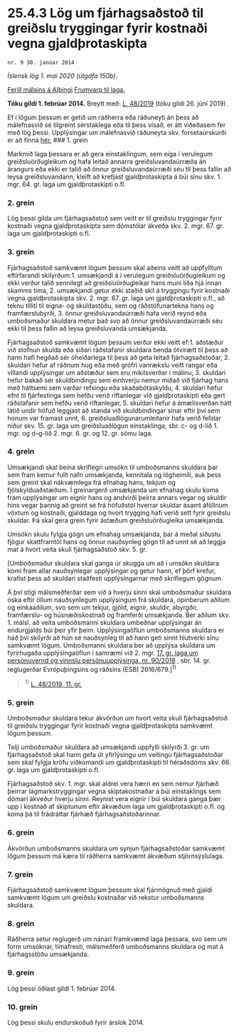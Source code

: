 # 25.4.3 Lög um fjárhagsaðstoð til greiðslu tryggingar fyrir kostnaði vegna gjaldþrotaskipta

`nr. 9 30. janúar 2014`

_Íslensk lög 1. maí 2020 (útgáfa 150b)._

[Ferill málsins á Alþingi](https://www.althingi.is/thingstorf/thingmalalistar-eftir-thingum/ferill/?ltg=143&mnr=233)
[Frumvarp til laga.](https://www.althingi.is/altext/143/s/0339.html)

**Tóku gildi 1. febrúar 2014.**
Breytt með:
[L. 48/2019](https://althingi.is/altext/stjt/2019.048.html) (tóku gildi 26. júní 2019).

Ef í lögum þessum er getið um ráðherra eða ráðuneyti án þess að málefnasvið sé tilgreint sérstaklega eða til þess vísað, er átt viðeðasem fer með lög þessi. Upplýsingar um málefnasvið ráðuneyta skv. forsetaúrskurði er að finna [hér.](2018119.md) ### 1. grein



Markmið laga þessara er að gera einstaklingum, sem eiga í verulegum greiðsluörðugleikum og hafa leitað annarra greiðsluvandaúrræða án árangurs eða ekki er talið að önnur greiðsluvandaúrræði séu til þess fallin að leysa greiðsluvandann, kleift að krefjast gjaldþrotaskipta á búi sínu skv. 1. mgr. 64. gr. laga um gjaldþrotaskipti o.fl.

### 2. grein



Lög þessi gilda um fjárhagsaðstoð sem veitt er til greiðslu tryggingar fyrir kostnaði vegna gjaldþrotaskipta sem dómstólar ákveða skv. 2. mgr. 67. gr. laga um gjaldþrotaskipti o.fl.

### 3. grein



Fjárhagsaðstoð samkvæmt lögum þessum skal aðeins veitt að uppfylltum eftirfarandi skilyrðum:1. umsækjandi á í verulegum greiðsluörðugleikum og ekki verður talið sennilegt að greiðsluörðugleikar hans muni líða hjá innan skamms tíma,
2. umsækjandi getur ekki staðið skil á tryggingu fyrir kostnaði vegna gjaldþrotaskipta skv. 2. mgr. 67. gr. laga um gjaldþrotaskipti o.fl., að teknu tilliti til eigna- og skuldastöðu, sem og ráðstöfunartekna hans og framfærslubyrði,
3. önnur greiðsluvandaúrræði hafa verið reynd eða umboðsmaður skuldara metur það svo að önnur greiðsluvandaúrræði séu ekki til þess fallin að leysa greiðsluvanda umsækjanda.

Fjárhagsaðstoð samkvæmt lögum þessum verður ekki veitt ef:1. aðstæður við stofnun skulda eða síðari ráðstafanir skuldara benda ótvírætt til þess að hann hafi hegðað sér óheiðarlega til þess að geta leitað fjárhagsaðstoðar,
2. skuldari hefur af ráðnum hug eða með grófri vanrækslu veitt rangar eða villandi upplýsingar um aðstæður sem eru mikilsverðar í málinu,
3. skuldari hefur bakað sér skuldbindingu sem einhverju nemur miðað við fjárhag hans með háttsemi sem varðar refsingu eða skaðabótaskyldu,
4. skuldari hefur efnt til fjárfestinga sem hefðu verið riftanlegar við gjaldþrotaskipti eða gert ráðstafanir sem hefðu verið riftanlegar,
5. skuldari hefur á ámælisverðan hátt látið undir höfuð leggjast að standa við skuldbindingar sínar eftir því sem honum var framast unnt,
6. greiðsluaðlögunarumleitanir hafa verið felldar niður skv. 15. gr. laga um greiðsluaðlögun einstaklinga, sbr. c- og d-lið 1. mgr. og d–g-lið 2. mgr. 6. gr. og 12. gr. sömu laga.

### 4. grein



Umsækjandi skal beina skriflegri umsókn til umboðsmanns skuldara þar sem fram kemur fullt nafn umsækjanda, kennitala og lögheimili, auk þess sem greint skal nákvæmlega frá efnahag hans, tekjum og fjölskylduaðstæðum. Í greinargerð umsækjanda um efnahag skulu koma fram upplýsingar um eignir hans og andvirði þeirra annars vegar og skuldir hins vegar þannig að greint sé frá höfuðstól hverrar skuldar ásamt áföllnum vöxtum og kostnaði, gjalddaga og hvort trygging hafi verið sett fyrir greiðslu skuldar. Þá skal gera grein fyrir ástæðum greiðsluörðugleika umsækjanda.

Umsókn skulu fylgja gögn um efnahag umsækjanda, þar á meðal síðustu fjögur skattframtöl hans og önnur nauðsynleg gögn til að unnt sé að leggja mat á hvort veita skuli fjárhagsaðstoð skv. 5. gr.

[Umboðsmaður skuldara skal ganga úr skugga um að í umsókn skuldara komi fram allar nauðsynlegar upplýsingar og getur hann, ef þörf krefur, krafist þess að skuldari staðfesti upplýsingarnar með skriflegum gögnum.

Á því stigi málsmeðferðar sem við á hverju sinni skal umboðsmaður skuldara óska eftir öllum nauðsynlegum upplýsingum frá skuldara, opinberum aðilum og einkaaðilum, svo sem um tekjur, gjöld, eignir, skuldir, ábyrgðir, framfærslu- og húsnæðiskostnað og framferði umsækjanda. Ber aðilum skv. 1. málsl. að veita umboðsmanni skuldara umbeðnar upplýsingar án endurgjalds búi þeir yfir þeim. Upplýsingaöflun umboðsmanns skuldara er háð því skilyrði að hún sé nauðsynleg til að hann geti sinnt hlutverki sínu samkvæmt lögum. Umboðsmanni skuldara ber að upplýsa skuldara um fyrirhugaða upplýsingaöflun í samræmi við 2. mgr. [17. gr. laga um persónuvernd og vinnslu persónuupplýsinga, nr. 90/2018](2018090.md#G17) , sbr. 14. gr. reglugerðar Evrópuþingsins og ráðsins (ESB) 2016/679.]<sup>1)</sup> 

> <sup>1)</sup> [L. 48/2019, 11. gr.](https://althingi.is/altext/stjt/2019.048.html)

### 5. grein



Umboðsmaður skuldara tekur ákvörðun um hvort veita skuli fjárhagsaðstoð til greiðslu tryggingar fyrir kostnaði vegna gjaldþrotaskipta samkvæmt lögum þessum.

Telji umboðsmaður skuldara að umsækjandi uppfylli skilyrði 3. gr. um fjárhagsaðstoð skal hann gefa út yfirlýsingu um veitingu fjárhagsaðstoðar sem skal fylgja kröfu viðkomandi um gjaldþrotaskipti til héraðsdóms skv. 66. gr. laga um gjaldþrotaskipti o.fl.

Fjárhagsaðstoð skv. 1. mgr. skal aldrei vera hærri en sem nemur fjárhæð þeirrar lágmarkstryggingar vegna skiptakostnaðar á búi einstaklings sem dómari ákveður hverju sinni. Reynist vera eignir í búi skuldara ganga þær upp í kostnað af skiptunum eftir ákvæðum laga um gjaldþrotaskipti o.fl. og koma þá til frádráttar fjárhæð fjárhagsaðstoðarinnar.

### 6. grein



Ákvörðun umboðsmanns skuldara um synjun fjárhagsaðstoðar samkvæmt lögum þessum má kæra til ráðherra samkvæmt ákvæðum stjórnsýslulaga.

### 7. grein



Fjárhagsaðstoð samkvæmt lögum þessum skal fjármögnuð með gjaldi samkvæmt lögum um greiðslu kostnaðar við rekstur umboðsmanns skuldara.

### 8. grein



Ráðherra setur reglugerð um nánari framkvæmd laga þessara, svo sem um form umsóknar, tímafresti, málsmeðferð umboðsmanns skuldara og mat á fjárhagsstöðu umsækjanda.

### 9. grein



Lög þessi öðlast gildi 1. febrúar 2014.

### 10. grein

Lög þessi skulu endurskoðuð fyrir árslok 2014.
